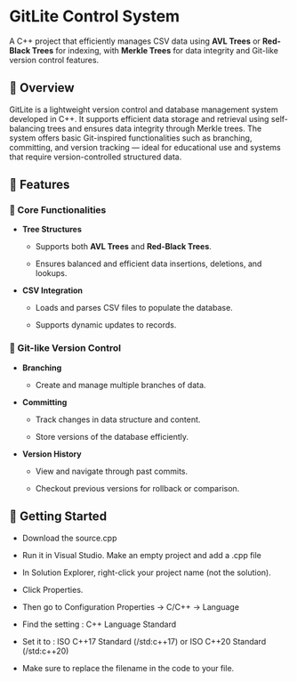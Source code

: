 # GitLite Control System

A C++ project that efficiently manages CSV data using **AVL Trees** or **Red-Black Trees** for indexing, with **Merkle Trees** for data integrity and Git-like version control features.

## 📌 Overview

GitLite is a lightweight version control and database management system developed in C++. It supports efficient data storage and retrieval using self-balancing trees and ensures data integrity through Merkle trees. The system offers basic Git-inspired functionalities such as branching, committing, and version tracking — ideal for educational use and systems that require version-controlled structured data.

## 🧩 Features

### 🌳 Core Functionalities

- **Tree Structures**
  
  - Supports both **AVL Trees** and **Red-Black Trees**.
    
  - Ensures balanced and efficient data insertions, deletions, and lookups.

- **CSV Integration**
  
  - Loads and parses CSV files to populate the database.
    
  - Supports dynamic updates to records.

### 🔧 Git-like Version Control

- **Branching**
  
  - Create and manage multiple branches of data.
  
- **Committing**
  
  - Track changes in data structure and content.
    
  - Store versions of the database efficiently.

- **Version History**
  
  - View and navigate through past commits.
    
  - Checkout previous versions for rollback or comparison.

## 🚀 Getting Started

  - Download the source.cpp
    
  - Run it in Visual Studio. Make an empty project and add a .cpp file
    
  - In Solution Explorer, right-click your project name (not the solution).
    
  - Click Properties.
    
  - Then go to Configuration Properties → C/C++ → Language
    
  - Find the setting : C++ Language Standard
    
  - Set it to : ISO C++17 Standard (/std:c++17)  or ISO C++20 Standard (/std:c++20)
    
  - Make sure to replace the filename in the code to your file.



    


